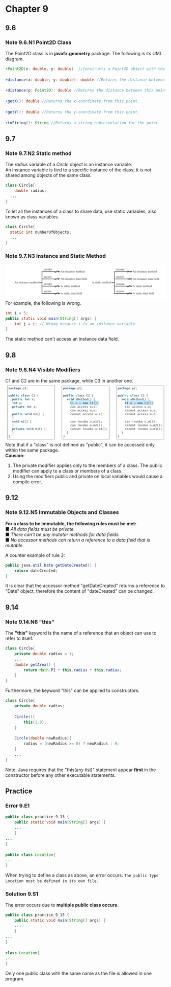 # Chapter 9
## 9.6
### Note 9.6.N1 Point2D Class
The Point2D class is in **javafx.geometry** package. The following is its UML diagram.  
```java
+Point2D(x: double, y: double)  //Constructs a Point2D object with the specified x- and y-coordinates.

+distance(x: double, y: double): double //Returns the distance between this point and the specified point (x, y).

+distance(p: Point2D): double //Returns the distance between this point and the specified point p.

+getX(): double //Returns the x-coordinate from this point.

+getY(): double //Returns the y-coordinate from this point.

+toString(): String //Returns a string representation for the point.
```

## 9.7
### Note 9.7.N2 Static method
The *radius* variable of a *Circle* object is an instance variable.  
An instance variable is tied to a specific instance of the class; it is not shared among objects of the same class.  
```java
class Circle{
	double radius;
  ...
}
```
  
To let all the instances of a class to share data, use static variables, also known as class variables.  
```java
class Circle{
  static int numberOfObjects;
  ...
}
```
  
### Note 9.7.N3 Instance and Static Method
![](https://github.com/difficulttopickaname/i_guess_this_is_it/blob/java_beginner/Intro_to_Java_Programming_10th/Pictures/jl_c9_8_instance_static.png)
For example, the following is wrong.
```java
int i = 5;
public static void main(String[] args) {
	int j = i; // Wrong because i is an instance variable
}
```
The static method can't access an instance data field.


## 9.8
### Note 9.8.N4 Visible Modifiers  
C1 and C2 are in the same package, while C3 in another one.
![](https://github.com/difficulttopickaname/i_guess_this_is_it/blob/java_beginner/Intro_to_Java_Programming_10th/Pictures/jl_c9_8_visible_modifiers.png)
Note that if a "class" is not defined as "public", it can be accessed only within the same package.  
**Causion**:  
1. The private modifier applies only to the members of a class. The public modifier can apply to a class or members of a class.  
2. Using the modifiers public and private on local variables would cause a compile error.

## 9.12
### Note 9.12.N5 Immutable Objects and Classes
**For a class to be immutable, the following rules must be met:**  
■ *All data fields must be private.*  
■ *There can’t be any mutator methods for data fields.*  
■ *No accessor methods can return a reference to a data field that is mutable.*  
  
A counter example of rule 3:
```java
public java.util.Date getDateCreated() {
	return dateCreated;
}
```
It is clear that the accessor method "getDateCreated" returns a reference to "Date" object, therefore the content of "dateCreated" can be changed.  
  
  
## 9.14
### Note 9.14.N6 "this"
The **"this"** keyword is the name of a reference that an object can use to refer to itself.  
```java
class Circle{
	private double radius = 1;
	...
	double getArea() {
		return Math.PI * this.radius * this.radius;
	}
}
```
Furthermore, the keyword "this" can be applied to constructors.  
```java
class Circle{
	private double radius;
	
	Circle(){
		this(1.0);
	}
	
	Circle(double newRadius){
		radius = (newRadius >= 0) ? newRadius : 0;
	}
	...
}
```
Note: Java requires that the "this(arg-list)" statement appear **first** in the constructor before any other executable statements.  
  
  
## Practice
### Error 9.E1
```java
public class practice_9_13 {
	public static void main(String[] args) {
	...
	}
...
}

public class Location{
...
}
```
When trying to define a class as above, an error occurs.
``
The public type Location must be defined in its own file.
``

### Solution 9.S1
The error occurs due to **multiple public class occurs**.  
```java
public class practice_9_13 {
	public static void main(String[] args) {
	...
	}
...
}

class Location{
...
}
```
Only one public class with the same name as the file is allowed in one program.
